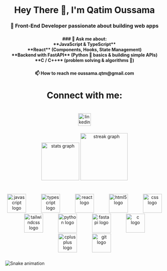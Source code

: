<br clear="both">

<h1 align="center">Hey There 👋,  I'm Qatim Oussama</h1>

###

<h3 align="center">🚀 Front-End Developer passionate about building web apps</h3>

###

<h4 align="center">
### 💬 Ask me about:<br> **JavaScript & TypeScript** <br> **React** (Components, Hooks, State Management)  <br>**Backend with FastAPI** (Python 🐍 basics & building simple APIs)  <br>**C / C++** (problem solving & algorithms 🧠)</h4>

###

<h4 align="center">📫 How to reach me oussama.qtm@gmail.com</h4>

###

<h1 align="center">Connect with me:</h1>

###

<br clear="both">

<div align="center">
  <img src="https://img.shields.io/static/v1?message=LinkedIn&logo=linkedin&label=&color=0077B5&logoColor=white&labelColor=&style=for-the-badge" height="40" alt="linkedin logo"  />
</div>

###

<div align="center">
  <img src="https://github-readme-stats.vercel.app/api?username=oussamaqatim&hide_title=true&hide_rank=true&show_icons=true&include_all_commits=true&count_private=true&disable_animations=false&theme=tokyonight&locale=en&hide_border=true&order=1&custom_title=GitHub%20Stats" height="120" alt="stats graph"  />
  <img src="https://streak-stats.demolab.com?user=oussamaqatim&locale=en&mode=daily&theme=tokyonight&hide_border=true&border_radius=5&order=3" height="150" alt="streak graph"  />
</div>

###

<br clear="both">

<div align="center">
  <img src="https://skillicons.dev/icons?i=js" height="60" alt="javascript logo"  />
  <img width="40" />
  <img src="https://skillicons.dev/icons?i=ts" height="60" alt="typescript logo"  />
  <img width="40" />
  <img src="https://cdn.jsdelivr.net/gh/devicons/devicon/icons/react/react-original.svg" height="60" alt="react logo"  />
  <img width="40" />
  <img src="https://cdn.jsdelivr.net/gh/devicons/devicon/icons/html5/html5-original.svg" height="60" alt="html5 logo"  />
  <img width="40" />
  <img src="https://skillicons.dev/icons?i=css" height="60" alt="css logo"  />
  <img width="40" />
  <img src="https://skillicons.dev/icons?i=tailwind" height="60" alt="tailwindcss logo"  />
  <img width="40" />
  <img src="https://cdn.jsdelivr.net/gh/devicons/devicon/icons/python/python-original.svg" height="60" alt="python logo"  />
  <img width="40" />
  <img src="https://skillicons.dev/icons?i=fastapi" height="60" alt="fastapi logo"  />
  <img width="40" />
  <img src="https://skillicons.dev/icons?i=c" height="60" alt="c logo"  />
  <img width="40" />
  <img src="https://skillicons.dev/icons?i=cpp" height="60" alt="cplusplus logo"  />
  <img width="40" />
  <img src="https://skillicons.dev/icons?i=git" height="60" alt="git logo"  />
</div>

###

<img src="https://raw.githubusercontent.com/oussamaqatim/oussamaqatim/output/snake.svg" alt="Snake animation" />

###

<p align="left"></p>

###
